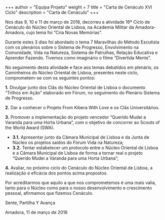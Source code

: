 +++
author = "Equipa Projeto"
weight = 7
title = "Carta de Cenáculo XVI Ciclo"
description = "Carta de Cenáculo"
+++

Nos dias 9, 10 e 11 de março de 2018, decorreu a atividade 16º Ciclo de Cenáculo do Núcleo Oriental de Lisboa, na Academia Militar da Amadora-Amadora, cujo tema foi “Cria Novas Memórias”.

Durante estes 3 dias foi abordado o tema 7 Maravilhas do Método Escutista com os plenários sobre o Sistema de Progresso, Envolvimento na Comunidade, Vida na Natureza, Sistema de Patrulhas, Relação Educativa e Aprender Fazendo. Tivemos como imaginário o filme “Divertida Mente”.

No seguimento desta atividade e face aos temas debatidos em plenário, os Caminheiros do Núcleo Oriental de Lisboa, presentes neste ciclo, comprometem-se com os seguintes pontos:

**1.** Divulgar junto dos Clãs do Núcleo Oriental de Lisboa o documento “Trilhos em Ação” elaborado em Fórum, no seguimento do Plenário Sistema de Progresso.

**2.** Dar a conhecer o Projeto From Kibera With Love e os Clãs Universitários.

**3.** Promover a implementação do projeto vencedor “Querido Mudei a Varanda para uma Horta Urbana”, com o objetivo de concorrer ao Scouts of the World Award (SWA).

  * **3.1.** Apresentar junto da Câmara Municipal de Lisboa e da Junta de Núcleo os 
projetos saídos do Fórum Vida na Natureza;
  * **3.2.** Tentar estabelecer um protocolo entre o Núcleo Oriental de Lisboa e a Câmara Municipal de Lisboa de forma a tornar real o projeto “Querido Mudei a Varanda para uma Horta Urbana”;

**4.** Avaliar, no próximo ciclo do Cenáculo do Núcleo Oriental de Lisboa, a realização e eficácia dos pontos acima propostos.

Por acreditarmos que aquilo a que nos comprometemos é uma mais valia, tanto para o Núcleo como para o nosso desenvolvimento e crescimento pessoal, afirmamos que fizemos Cenáculo.

Sente, Partilha Y Avança

Amadora, 11 de março de 2018 